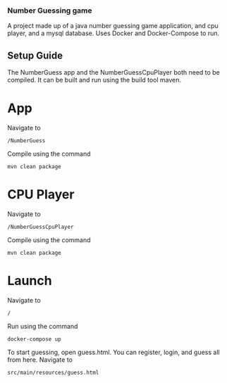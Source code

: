### Number Guessing game


A project made up of a java number guessing game application, and cpu player, and a mysql database.
Uses Docker and Docker-Compose to run.

## Setup Guide
The NumberGuess app and the NumberGuessCpuPlayer both need to be compiled.
It can be built and run using the build tool maven. 

# App
Navigate to
```shell
/NumberGuess
```
Compile using the command

```shell
mvn clean package
```

# CPU Player
Navigate to
```shell
/NumberGuessCpuPlayer
```
Compile using the command
```shell
mvn clean package
```

# Launch
Navigate to
```shell
/
```
Run using the command

```shell
docker-compose up
```

To start guessing, open guess.html. You can register, login, and guess all from here.
Navigate to
```shell
src/main/resources/guess.html
```
